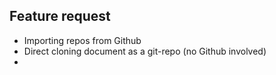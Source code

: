 ## Feature request

- Importing repos from Github
- Direct cloning document as a git-repo (no Github involved)
- 